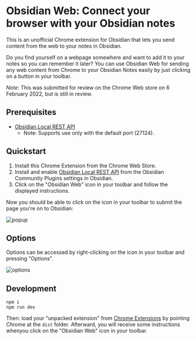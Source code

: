 # Obsidian Web: Connect your browser with your Obsidian notes

This is an unofficial Chrome extension for Obsidian that lets you send content from the web to your notes in Obsidian.

Do you find yourself on a webpage somewhere and want to add it to your notes so you can remember it later?  You can use Obsidian Web for sending any web content from Chrome to your Obsidian Notes easily by just clicking on a button in your toolbar.

*Note*: This was submitted for review on the Chrome Web store on 6 February 2022, but is still in review.

## Prerequisites

* [Obsidian Local REST API](https://github.com/coddingtonbear/obsidian-local-rest-api)
  * Note: Supports use only with the default port (27124).

## Quickstart

1. Install this Chrome Extension from the Chrome Web Store.
2. Install and enable [Obsidian Local REST API](https://github.com/coddingtonbear/obsidian-local-rest-api) from the Obsidian Community Plugins settings in Obsidian.
3. Click on the "Obsidian Web" icon in your toolbar and follow the displayed instructions.

Now you should be able to click on the icon in your toolbar to submit the page you're on to Obsidian:

![popup](http://coddingtonbear-public.s3.amazonaws.com/github/obsidian-web/popup.png)

## Options

Options can be accessed by right-clicking on the icon in your toolbar and pressing  "Options".

![options](http://coddingtonbear-public.s3.amazonaws.com/github/obsidian-web/options.png)

## Development

```
npm i
npm run dev
```

Then: load your "unpacked extension" from [Chrome Extensions](chrome://extensions/) by pointing Chrome at the `dist` folder.  Afterward, you will receive some instructions whenyou click on the "Obsidian Web" icon in your toolbar.
